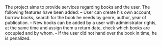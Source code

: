 The project aims to provide services regarding books and the user. 
The following features have been added: 
– User can create his own account, borrow books, search for the book he needs by genre, author, year of publication. 
– New books can be added by a user with administrator rights, at the same time and assign them a return date, check which books                 are occupied and by whom.
– If the user did not hand over the book in time, he is penalized.
